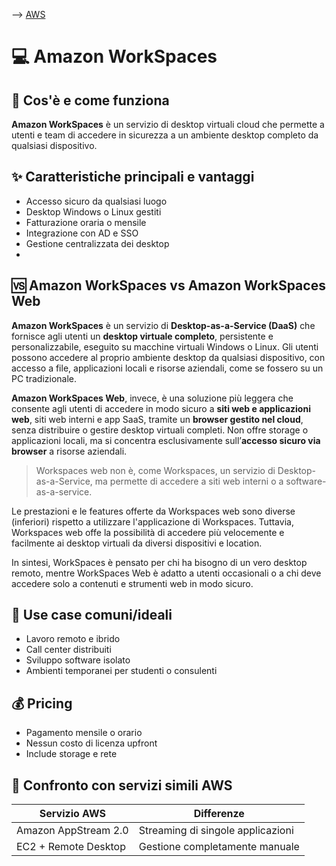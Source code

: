 --> [AWS](/00-Intro/AWS.md)
# 💻 Amazon WorkSpaces

## 📘 Cos'è e come funziona

**Amazon WorkSpaces** è un servizio di desktop virtuali cloud che permette a utenti e team di accedere in sicurezza a un ambiente desktop completo da qualsiasi dispositivo.

## ✨ Caratteristiche principali e vantaggi

- Accesso sicuro da qualsiasi luogo
- Desktop Windows o Linux gestiti
- Fatturazione oraria o mensile
- Integrazione con AD e SSO
- Gestione centralizzata dei desktop
- 
## 🆚 Amazon WorkSpaces vs Amazon WorkSpaces Web

**Amazon WorkSpaces** è un servizio di **Desktop-as-a-Service (DaaS)** che fornisce agli utenti un **desktop virtuale completo**, persistente e personalizzabile, eseguito su macchine virtuali Windows o Linux. Gli utenti possono accedere al proprio ambiente desktop da qualsiasi dispositivo, con accesso a file, applicazioni locali e risorse aziendali, come se fossero su un PC tradizionale.

**Amazon WorkSpaces Web**, invece, è una soluzione più leggera che consente agli utenti di accedere in modo sicuro a **siti web e applicazioni web**, siti web interni e app SaaS, tramite un **browser gestito nel cloud**, senza distribuire o gestire desktop virtuali completi. 
Non offre storage o applicazioni locali, ma si concentra esclusivamente sull’**accesso sicuro via browser** a risorse aziendali.
> Workspaces web non è, come Workspaces, un servizio di Desktop-as-a-Service, ma permette di accedere a siti web interni o a software-as-a-service. 

Le prestazioni e le features offerte da Workspaces web sono diverse (inferiori) rispetto a utilizzare l'applicazione di Workspaces. Tuttavia, Workspaces web offe la possibilità di accedere più velocemente e facilmente ai desktop virtuali da diversi dispositivi e location.

In sintesi, WorkSpaces è pensato per chi ha bisogno di un vero desktop remoto, mentre WorkSpaces Web è adatto a utenti occasionali o a chi deve accedere solo a contenuti e strumenti web in modo sicuro.


## 🚀 Use case comuni/ideali

- Lavoro remoto e ibrido
- Call center distribuiti
- Sviluppo software isolato
- Ambienti temporanei per studenti o consulenti

## 💰 Pricing

- Pagamento mensile o orario
- Nessun costo di licenza upfront
- Include storage e rete

## 🔄 Confronto con servizi simili AWS

| Servizio AWS         | Differenze                          |
|----------------------|-------------------------------------|
| Amazon AppStream 2.0 | Streaming di singole applicazioni   |
| EC2 + Remote Desktop | Gestione completamente manuale      |
